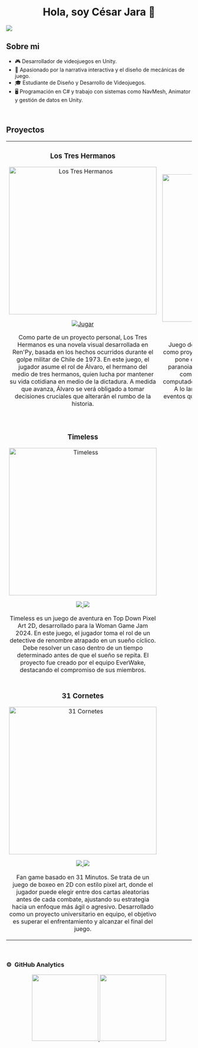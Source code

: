 <div align="center">
<h1 align="center">Hola, soy César Jara 👋</h1>
</div>
<img src="https://i.imgur.com/weNbhGZ.png">


## Sobre mi

- 🎮 Desarrollador de videojuegos en Unity.
- 🎯 Apasionado por la narrativa interactiva y el diseño de mecánicas de juego.
- 🎓 Estudiante de Diseño y Desarrollo de Videojuegos.
- 🖥️ Programación en C# y trabajo con sistemas como NavMesh, Animator y gestión de datos en Unity.
<br>

## Proyectos 
<table>
<tr>
  <td width="50%">
    <h3 align="center">Los Tres Hermanos</h3>
    <div align="center">
      <a href="https://cdecejota.itch.io/los-tres-hermanos" target="_blank">
        <img src="https://i.postimg.cc/ryY19Kqp/logo-los-tres-hermanos.png" width="400" alt="Los Tres Hermanos">
      </a>
      <p>
        <a href="https://cdecejota.itch.io/los-tres-hermanos" target="_blank">
          <img src="https://img.shields.io/badge/Jugar-9E9E9E?style=for-the-badge&color=9E9E9E" alt="Jugar">
        </a>
      </p>
      <p>Como parte de un proyecto personal, Los Tres Hermanos es una novela visual desarrollada en Ren'Py, basada en los hechos ocurridos durante el golpe militar de Chile de 1973. En este juego, el jugador asume el rol de Álvaro, el hermano del medio de tres hermanos, quien lucha por mantener su vida cotidiana en medio de la dictadura. A medida que avanza, Álvaro se verá obligado a tomar decisiones cruciales que alterarán el rumbo de la historia.</p>
    </div>
  </td>

  <td width="50%">
    <br>
    <h3 align="center">ParanoiC</h3>
    <div align="center">
      <a href="https://everwake-studio.itch.io/paranoic" target="_blank">
        <img src="https://i.postimg.cc/f3fjKkrm/20c6f845.png" width="400" alt="ParanoiC">
      </a>
      <p>
        <a href="#">
          <img src="https://img.shields.io/badge/C%C3%93DIGO-735132?style=for-the-badge&logo=github&logoColor=black">
        </a>
        <a href="https://everwake-studio.itch.io/paranoic" target="_blank">
          <img src="https://img.shields.io/badge/JUGAR-4f391b?style=for-the-badge&color=4f391b">
        </a>
      </p>
      <p>Juego de terror en primera persona desarrollado como proyecto universitario en equipo. El jugador se pone en la piel de un protagonista que sufre paranoia y privación de sueño, con el objetivo de completar una máquina del tiempo en su computadora mediante un sistema de mecanografía. A lo largo del juego, el jugador debe resolver eventos que interrumpen su trabajo y asegurarse de que nadie lo moleste.</p>
    </div>
  </td>
</tr>
<tr>
  
  <td width="50%">
    <br>
    <h3 align="center">Timeless</h3>
    <div align="center">
      <a href="https://everwake-studio.itch.io/timeless" target="_blank">
        <img src="https://i.postimg.cc/fR0SKdWx/timeless-logo.png" width="400" alt="Timeless">
      </a>
      <p>
        <a href="#">
          <img src="https://img.shields.io/badge/C%C3%93DIGO-6b72b5?style=for-the-badge&logo=github&logoColor=black">
        </a>
        <a href="https://everwake-studio.itch.io/timeless" target="_blank">
          <img src="https://img.shields.io/badge/JUGAR-3b4066?style=for-the-badge&color=3b4066">
        </a>
      </p>
      <p>Timeless es un juego de aventura en Top Down Pixel Art 2D, desarrollado para la Woman Game Jam 2024. En este juego, el jugador toma el rol de un detective de renombre atrapado en un sueño cíclico. Debe resolver un caso dentro de un tiempo determinado antes de que el sueño se repita. El proyecto fue creado por el equipo EverWake, destacando el compromiso de sus miembros.</p>
       </div>
  </td>
</tr>
<tr>
  
 <td width="50%">
    <h3 align="center">31 Cornetes</h3>
    <div align="center">
      <a href="https://everwake-studio.itch.io/31-cornetes" target="_blank">
        <img src="https://i.postimg.cc/VLYBnVWQ/31-cornetes-logo.png" width="400" alt="31 Cornetes">
      </a>
      <p>
        <a href="#">
          <img src="https://img.shields.io/badge/C%C3%93DIGO-e00003?style=for-the-badge&logo=github&logoColor=black">
        </a>
        <a href="https://everwake-studio.itch.io/31-cornetes" target="_blank">
          <img src="https://img.shields.io/badge/JUGAR-b50002?style=for-the-badge&color=b50002">
        </a>
      </p>
      <p>Fan game basado en 31 Minutos. Se trata de un juego de boxeo en 2D con estilo pixel art, donde el jugador puede elegir entre dos cartas aleatorias antes de cada combate, ajustando su estrategia hacia un enfoque más ágil o agresivo. Desarrollado como un proyecto universitario en equipo, el objetivo es superar el enfrentamiento y alcanzar el final del juego.</p>
    </div>
  </td>
</tr>
</table>
<br>


### ⚙️ &nbsp;GitHub Analytics

<p align="center">
<a href="https://github.com/cjgamedev">
  <img height="180em" src="https://github-readme-stats.vercel.app/api?username=cjgamedev&show_icons=true&theme=algolia&include_all_commits=true&count_private=true"/>
  <img height="180em" src="https://github-readme-stats.vercel.app/api/top-langs/?username=cjgamedev&layout=compact&langs_count=8&theme=algolia"/>
</a>
</p>
